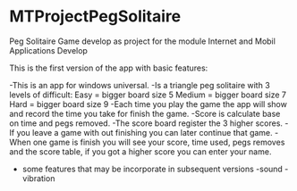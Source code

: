 # MTProjectPegSolitaire

Peg Solitaire Game develop as project for the module Internet and Mobil Applications Develop

This is the first version of the app with basic features:

-This is an app for windows universal.
-Is a triangle peg solitaire with 3 levels of difficult:
  Easy = bigger board size  5
  Medium = bigger board size 7
  Hard = bigger board size 9
 -Each time you play the game the app will show and record the time you take for finish the game.
 -Score is calculate base on time and pegs removed.
 -The score board register the 3 higher scores.
 -If you leave a game with out finishing you can later continue that game.
 -When one game is finish you will see your score, time used, pegs removes and the score table,
 if you got a higher score you can enter your name.
 
 * some features that may be incorporate in subsequent versions
 -sound
 -vibration
